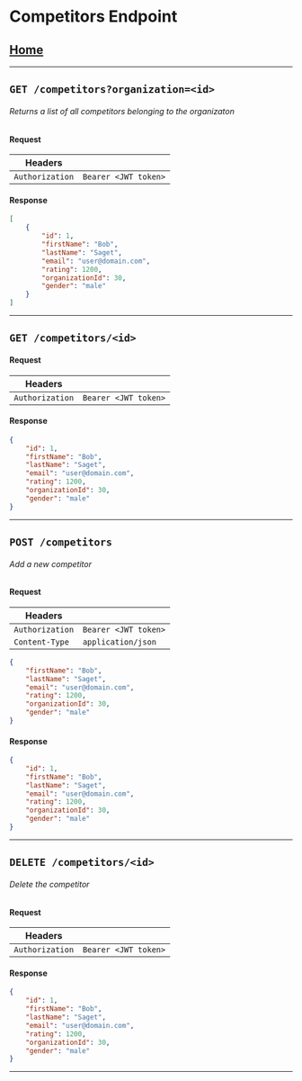 # Competitors Endpoint

## [Home](./Home.md)

---

## `GET /competitors?organization=<id>`

###### Returns a list of all competitors belonging to the organizaton

#### Request

|Headers||
|-|-|
|`Authorization`|`Bearer <JWT token>`|

#### Response

``` json
[
    {
        "id": 1,
        "firstName": "Bob",
        "lastName": "Saget",
        "email": "user@domain.com",
        "rating": 1200,
        "organizationId": 30,
        "gender": "male"
    }
]
```

---

## `GET /competitors/<id>`

#### Request

|Headers||
|-|-|
|`Authorization`|`Bearer <JWT token>`|

#### Response

``` json
{
    "id": 1,
    "firstName": "Bob",
    "lastName": "Saget",
    "email": "user@domain.com",
    "rating": 1200,
    "organizationId": 30,
    "gender": "male"
}
```
---

## `POST /competitors`

###### Add a new competitor

#### Request

|Headers||
|-|-|
|`Authorization`|`Bearer <JWT token>`|
|`Content-Type`|`application/json`|

``` json
{
    "firstName": "Bob",
    "lastName": "Saget",
    "email": "user@domain.com",
    "rating": 1200,
    "organizationId": 30,
    "gender": "male"
}
```

#### Response

``` json
{
    "id": 1,
    "firstName": "Bob",
    "lastName": "Saget",
    "email": "user@domain.com",
    "rating": 1200,
    "organizationId": 30,
    "gender": "male"
}
```
---

## `DELETE /competitors/<id>`

###### Delete the competitor

#### Request

|Headers||
|-|-|
|`Authorization`|`Bearer <JWT token>`|

#### Response

``` json
{
    "id": 1,
    "firstName": "Bob",
    "lastName": "Saget",
    "email": "user@domain.com",
    "rating": 1200,
    "organizationId": 30,
    "gender": "male"
}
```
---
